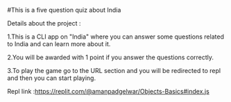 #This is a five question quiz about India

Details about the project :

1.This is a CLI app on "India"  where you can answer some questions related to India and can learn more about it.

2.You will be awarded with 1 point if you answer the questions correctly.

3.To play the game go to the URL section and you will be redirected to repl and then you can start playing.

Repl link :https://replit.com/@amanpadgelwar/Objects-Basics#index.js
